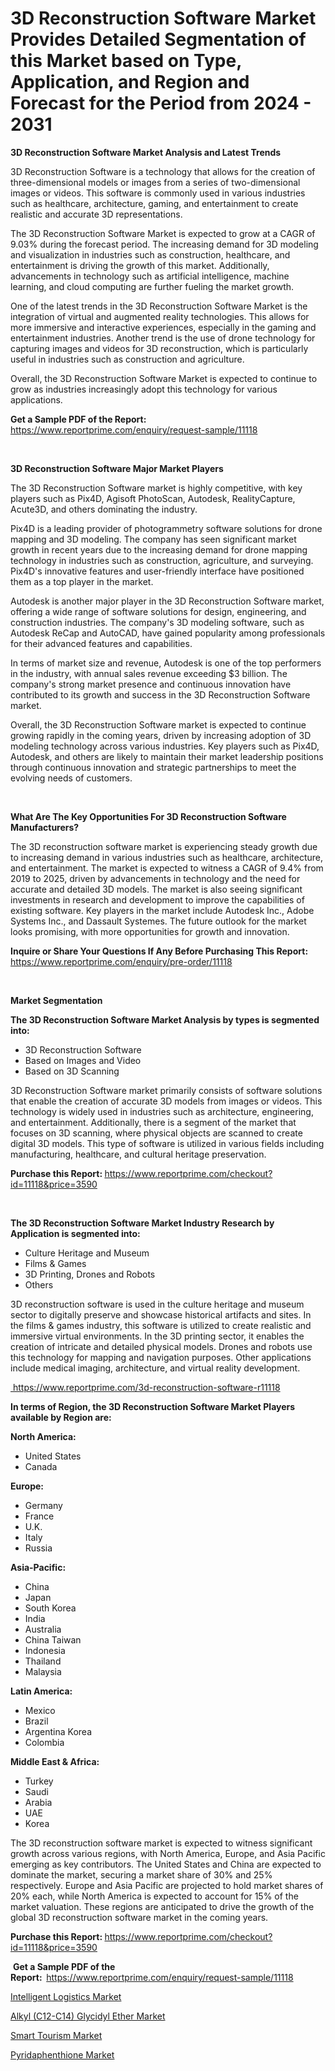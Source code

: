 <p><h1>3D Reconstruction Software Market Provides Detailed Segmentation of this Market based on Type, Application, and Region and Forecast for the Period from 2024 - 2031</h1></p><p><strong>3D Reconstruction Software Market Analysis and Latest Trends</strong></p>
<p><p>3D Reconstruction Software is a technology that allows for the creation of three-dimensional models or images from a series of two-dimensional images or videos. This software is commonly used in various industries such as healthcare, architecture, gaming, and entertainment to create realistic and accurate 3D representations.</p><p>The 3D Reconstruction Software Market is expected to grow at a CAGR of 9.03% during the forecast period. The increasing demand for 3D modeling and visualization in industries such as construction, healthcare, and entertainment is driving the growth of this market. Additionally, advancements in technology such as artificial intelligence, machine learning, and cloud computing are further fueling the market growth.</p><p>One of the latest trends in the 3D Reconstruction Software Market is the integration of virtual and augmented reality technologies. This allows for more immersive and interactive experiences, especially in the gaming and entertainment industries. Another trend is the use of drone technology for capturing images and videos for 3D reconstruction, which is particularly useful in industries such as construction and agriculture.</p><p>Overall, the 3D Reconstruction Software Market is expected to continue to grow as industries increasingly adopt this technology for various applications.</p></p>
<p><strong>Get a Sample PDF of the Report:&nbsp;</strong> <a href="https://www.reportprime.com/enquiry/request-sample/11118">https://www.reportprime.com/enquiry/request-sample/11118</a></p>
<p>&nbsp;</p>
<p><strong>3D Reconstruction Software Major Market Players</strong></p>
<p><p>The 3D Reconstruction Software market is highly competitive, with key players such as Pix4D, Agisoft PhotoScan, Autodesk, RealityCapture, Acute3D, and others dominating the industry. </p><p>Pix4D is a leading provider of photogrammetry software solutions for drone mapping and 3D modeling. The company has seen significant market growth in recent years due to the increasing demand for drone mapping technology in industries such as construction, agriculture, and surveying. Pix4D's innovative features and user-friendly interface have positioned them as a top player in the market.</p><p>Autodesk is another major player in the 3D Reconstruction Software market, offering a wide range of software solutions for design, engineering, and construction industries. The company's 3D modeling software, such as Autodesk ReCap and AutoCAD, have gained popularity among professionals for their advanced features and capabilities.</p><p>In terms of market size and revenue, Autodesk is one of the top performers in the industry, with annual sales revenue exceeding $3 billion. The company's strong market presence and continuous innovation have contributed to its growth and success in the 3D Reconstruction Software market.</p><p>Overall, the 3D Reconstruction Software market is expected to continue growing rapidly in the coming years, driven by increasing adoption of 3D modeling technology across various industries. Key players such as Pix4D, Autodesk, and others are likely to maintain their market leadership positions through continuous innovation and strategic partnerships to meet the evolving needs of customers.</p></p>
<p>&nbsp;</p>
<p><strong>What Are The Key Opportunities For 3D Reconstruction Software Manufacturers?</strong></p>
<p><p>The 3D reconstruction software market is experiencing steady growth due to increasing demand in various industries such as healthcare, architecture, and entertainment. The market is expected to witness a CAGR of 9.4% from 2019 to 2025, driven by advancements in technology and the need for accurate and detailed 3D models. The market is also seeing significant investments in research and development to improve the capabilities of existing software. Key players in the market include Autodesk Inc., Adobe Systems Inc., and Dassault Systemes. The future outlook for the market looks promising, with more opportunities for growth and innovation.</p></p>
<p><strong>Inquire or Share Your Questions If Any Before Purchasing This Report:</strong> <a href="https://www.reportprime.com/enquiry/pre-order/11118">https://www.reportprime.com/enquiry/pre-order/11118</a></p>
<p>&nbsp;</p>
<p><strong>Market Segmentation</strong></p>
<p><strong>The 3D Reconstruction Software Market Analysis by types is segmented into:</strong></p>
<p><ul><li>3D Reconstruction Software</li><li>Based on Images and Video</li><li>Based on 3D Scanning</li></ul></p>
<p><p>3D Reconstruction Software market primarily consists of software solutions that enable the creation of accurate 3D models from images or videos. This technology is widely used in industries such as architecture, engineering, and entertainment. Additionally, there is a segment of the market that focuses on 3D scanning, where physical objects are scanned to create digital 3D models. This type of software is utilized in various fields including manufacturing, healthcare, and cultural heritage preservation.</p></p>
<p><strong>Purchase this Report:&nbsp;</strong><a href="https://www.reportprime.com/checkout?id=11118&price=3590">https://www.reportprime.com/checkout?id=11118&price=3590</a></p>
<p>&nbsp;</p>
<p><strong>The 3D Reconstruction Software Market Industry Research by Application is segmented into:</strong></p>
<p><ul><li>Culture Heritage and Museum</li><li>Films & Games</li><li>3D Printing, Drones and Robots</li><li>Others</li></ul></p>
<p><p>3D reconstruction software is used in the culture heritage and museum sector to digitally preserve and showcase historical artifacts and sites. In the films & games industry, this software is utilized to create realistic and immersive virtual environments. In the 3D printing sector, it enables the creation of intricate and detailed physical models. Drones and robots use this technology for mapping and navigation purposes. Other applications include medical imaging, architecture, and virtual reality development.</p></p>
<p><a href="https://www.reportprime.com/3d-reconstruction-software-r11118">&nbsp;https://www.reportprime.com/3d-reconstruction-software-r11118</a></p>
<p><strong>In terms of Region, the 3D Reconstruction Software Market Players available by Region are:</strong></p>
<p>
    <p> <strong> North America: </strong>
        <ul>
            <li>United States</li>
            <li>Canada</li>
        </ul>
        </p> 
    <p> <strong> Europe: </strong>
        <ul>
            <li>Germany</li>
            <li>France</li>
            <li>U.K.</li>
            <li>Italy</li>
            <li>Russia</li>
        </ul>
        </p> 
    <p> <strong> Asia-Pacific: </strong>
        <ul>
            <li>China</li>
            <li>Japan</li>
            <li>South Korea</li>
            <li>India</li>
            <li>Australia</li>
            <li>China Taiwan</li>
            <li>Indonesia</li>
            <li>Thailand</li>
            <li>Malaysia</li>
        </ul>
        </p> 
    <p> <strong> Latin America: </strong>
        <ul>
            <li>Mexico</li>
            <li>Brazil</li>
            <li>Argentina Korea</li>
            <li>Colombia</li>
        </ul>
        </p> 
    <p> <strong> Middle East & Africa: </strong>
        <ul>
            <li>Turkey</li>
            <li>Saudi</li>
            <li>Arabia</li>
            <li>UAE</li>
            <li>Korea</li>
        </ul>
    </p>
    </p>
<p><p>The 3D reconstruction software market is expected to witness significant growth across various regions, with North America, Europe, and Asia Pacific emerging as key contributors. The United States and China are expected to dominate the market, securing a market share of 30% and 25% respectively. Europe and Asia Pacific are projected to hold market shares of 20% each, while North America is expected to account for 15% of the market valuation. These regions are anticipated to drive the growth of the global 3D reconstruction software market in the coming years.</p></p>
<p><strong>Purchase this Report: </strong><a href="https://www.reportprime.com/checkout?id=11118&price=3590">https://www.reportprime.com/checkout?id=11118&price=3590</a></p>
<p>&nbsp;<strong>Get a Sample PDF of the Report:&nbsp;&nbsp;</strong><a href="https://www.reportprime.com/enquiry/request-sample/11118">https://www.reportprime.com/enquiry/request-sample/11118</a></p>
<p><strong></strong></p>
<p><p><a href="https://github.com/gamblestampleyjenny50m5sl6/Market-Research-Report-List-2/blob/main/intelligent-logistics-market.md">Intelligent Logistics Market</a></p><p><a href="https://www.linkedin.com/pulse/alkyl-c12-c14-glycidyl-ether-market-goal-estimating-size-ehgjf?trackingId=DP7jOYLXWTpGfG48wSNMsA%3D%3D">Alkyl (C12-C14) Glycidyl Ether Market</a></p><p><a href="https://github.com/nicholepatriciadoylenwnrjr0/Market-Research-Report-List-2/blob/main/smart-tourism-market.md">Smart Tourism Market</a></p><p><a href="https://www.linkedin.com/pulse/decoding-pyridaphenthione-market-deep-dive-latest-trends-weamf?trackingId=Vc9hB687FXrDBA43727nbg%3D%3D">Pyridaphenthione Market</a></p></p>